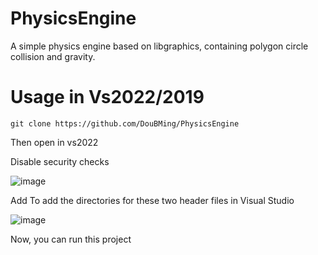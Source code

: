 # PhysicsEngine
A simple physics engine based on libgraphics, containing polygon circle collision and gravity.

# Usage in Vs2022/2019

```
git clone https://github.com/DouBMing/PhysicsEngine
```

Then open in vs2022

Disable security checks

![image](https://github.com/XR-stb/PhysicsEngine/assets/56108982/d230fc94-c2b6-4e45-851b-6c3c8e88048f)


Add To add the directories for these two header files in Visual Studio

![image](https://github.com/XR-stb/PhysicsEngine/assets/56108982/7f86af6e-a7c5-466f-bc7d-07aa1f5bcd71)

Now, you can run this project

